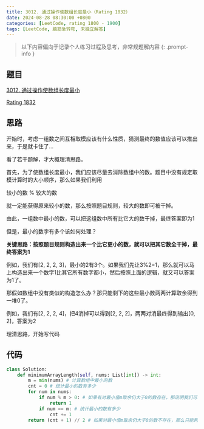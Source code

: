 ```yaml
---
title: 3012. 通过操作使数组长度最小（Rating 1832）
date: 2024-08-28 08:30:00 +0800
categories: [LeetCode, rating 1800 - 1900]
tags: [LeetCode, 脑筋急转弯, 未独立解答]
---
```


> 以下内容偏向于记录个人练习过程及思考，非常规题解内容
{: .prompt-info }

## 题目

[3012. 通过操作使数组长度最小](https://leetcode.cn/problems/minimize-length-of-array-using-operations/solutions/)

[Rating 1832](https://zerotrac.github.io/leetcode_problem_rating/#/)

## 思路

开始时，考虑一组数之间互相取模应该有什么性质，猜测最终的数值应该可以推出来，于是就卡住了...

看了若干题解，才大概理清思路。

首先，为了使数组长度最小，我们应该尽量去消除数组中的数。题目中没有规定取模计算时的大小顺序，那么如果我们利用

较小的数 % 较大的数

就一定能获得原来较小的数，那么按照题目规则，较大的数即可被干掉。

由此，一组数中最小的数，可以把这组数中所有比它大的数干掉，最终答案即为1

但是，最小的数字有多个该如何处理？

**关键思路：按照题目规则构造出来一个比它更小的数，就可以把其它数全干掉，最终答案为1**

例如，我们有[2, 2, 2, 3]，最小的2有3个。如果我们先让3%2=1，那么就可以马上构造出来一个数字1比其它所有数字都小，然后按照上面的逻辑，就又可以答案为1了。

那假如数组中没有类似的构造怎么办？那只能剩下的这些最小数两两计算取余得到一堆0了。

例如，我们有[2, 2, 2, 4]，把4消掉可以得到[2, 2, 2]，两两对消最终得到输出[0, 2]，答案为2

理清思路，开始写代码

## 代码

```python
class Solution:
    def minimumArrayLength(self, nums: List[int]) -> int:
        m = min(nums) # 计算数组中最小的数
        cnt = 0 # 统计最小的数有多少
        for num in nums:
            if num % m > 0: # 如果有对最小值m取余仍大于0的数存在，那说明我们可以构造出比m还小的数，把其它数都干掉，答案为1
                return 1
            if num == m: # 统计最小的数有多少
                cnt += 1
        return (cnt + 1) // 2 # 如果对最小值m取余仍大于0的数不存在，那么只能两两对消。注意对消时多出的数也会留下，应该向上取整
```
